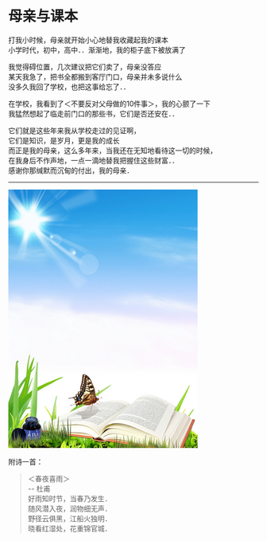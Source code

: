 # 母亲与课本

打我小时候，母亲就开始小心地替我收藏起我的课本<br>
小学时代，初中，高中．．渐渐地，我的柜子底下被放满了

我觉得碍位置，几次建议把它们卖了，母亲没答应<br>
某天我急了，把书全都搬到客厅门口，母亲并未多说什么<br>
没多久我回了学校，也把这事给忘了．．

在学校，我看到了＜不要反对父母做的10件事＞，我的心颤了一下<br>
我猛然想起了临走前门口的那些书，它们是否还安在．．

它们就是这些年来我从学校走过的见证啊，<br>
它们是知识，是岁月，更是我的成长<br>
而正是我的母亲，这么多年来，当我还在无知地看待这一切的时候，<br>
在我身后不作声地，一点一滴地替我把握住这些财富．．<br>
感谢你那缄默而沉甸的付出，我的母亲．

---

![book](book.png)

附诗一首：

> ＜春夜喜雨＞<br>
-- 杜甫<br>
好雨知时节，当春乃发生．<br>
随风潜入夜，润物细无声．<br>
野径云俱黑，江船火独明．<br>
晓看红湿处，花重锦官城．
